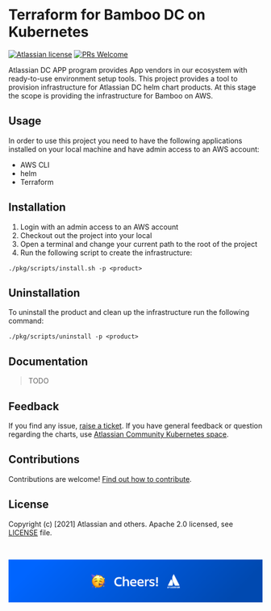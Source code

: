 # Terraform for Bamboo DC on Kubernetes
[![Atlassian license](https://img.shields.io/badge/license-Apache%202.0-blue.svg?style=flat-square)](LICENSE) [![PRs Welcome](https://img.shields.io/badge/PRs-welcome-brightgreen.svg?style=flat-square)](CONTRIBUTING.md)

Atlassian DC APP program provides App vendors in our ecosystem with ready-to-use environment setup tools. 
This project provides a tool to provision infrastructure for Atlassian DC helm chart products.
At this stage the scope is providing the infrastructure for Bamboo on AWS.  


## Usage

In order to use this project you need to have the following applications installed on your local machine and have admin access to an AWS account:

* AWS CLI
* helm
* Terraform

## Installation

1. Login with an admin access to an AWS account
2. Checkout out the project into your local
3. Open a terminal and change your current path to the root of the project
4. Run the following script to create the infrastructure:
```shell
./pkg/scripts/install.sh -p <product>
```

## Uninstallation

To uninstall the product and clean up the infrastructure run the following command:
```shell script
./pkg/scripts/uninstall -p <product>
```

## Documentation
> TODO


## Feedback

If you find any issue, [raise a ticket](https://support.atlassian.com/contact/). If you have general feedback or question regarding the charts, use [Atlassian Community Kubernetes space](https://community.atlassian.com/t5/Atlassian-Data-Center-on/gh-p/DC_Kubernetes).
  

## Contributions

Contributions are welcome! [Find out how to contribute](CONTRIBUTING.md). 

## License

Copyright (c) [2021] Atlassian and others.
Apache 2.0 licensed, see [LICENSE](LICENSE) file.

<br/> 


[![With ❤️ from Atlassian](https://raw.githubusercontent.com/atlassian-internal/oss-assets/master/banner-cheers-light.png)](https://www.atlassian.com)
